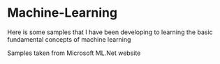 # Machine-Learning
Here is some samples that I have been developing to learning  the basic fundamental concepts of machine learning

Samples taken from Microsoft ML.Net website
